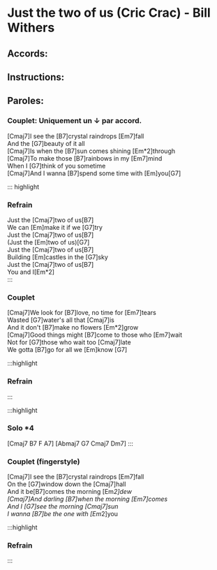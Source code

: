 # Just the two of us (Cric Crac) - Bill Withers

## Accords:
<uke-chord name="Cmaj7" frets="0002"></uke-chord> 
<uke-chord name="B7" frets="4320"></uke-chord> 
<uke-chord name="Em7" frets="0202"></uke-chord> 
<uke-chord name="G7" frets="0212"></uke-chord> 
<uke-chord name="Em" frets="0432"></uke-chord> 
<uke-chord name="A♭maj7" frets="1333"></uke-chord> 


## Instructions:

## Paroles:

### Couplet: Uniquement un ↓ par accord.
[Cmaj7]I see the [B7]crystal raindrops [Em7]fall  
And the [G7]beauty of it all  
[Cmaj7]Is when the [B7]sun comes shining [Em*2]through  
[Cmaj7]To make those [B7]rainbows in my [Em7]mind  
When I [G7]think of you sometime  
[Cmaj7]And I wanna [B7]spend some time with [Em]you[G7]  

::: highlight
### Refrain
Just the [Cmaj7]two of us[B7]  
We can [Em]make it if we [G7]try  
Just the [Cmaj7]two of us[B7]  
(Just the [Em]two of us)[G7]  
Just the [Cmaj7]two of us[B7]  
Building [Em]castles in the [G7]sky  
Just the [Cmaj7]two of us[B7]  
You and I[Em*2]  
:::


### Couplet
[Cmaj7]We look for [B7]love, no time for [Em7]tears  
Wasted [G7]water's all that [Cmaj7]is  
And it don't [B7]make no flowers [Em*2]grow  
[Cmaj7]Good things might [B7]come to those who [Em7]wait  
Not for [G7]those who wait too [Cmaj7]late  
We gotta [B7]go for all we [Em]know [G7]  


:::highlight
### Refrain
:::

:::highlight
### Solo *4
[Cmaj7 B7 F A7]
[Abmaj7 G7 Cmaj7 Dm7]
:::

### Couplet (fingerstyle)
[Cmaj7]I see the [B7]crystal raindrops [Em7]fall  
On the [G7]window down the [Cmaj7]hall  
And it be[B7]comes the morning [Em*2]dew  
[Cmaj7]And darling [B7]when the morning [Em7]comes  
And I [G7]see the morning [Cmaj7]sun  
I wanna [B7]be the one with [Em*2]you  

:::highlight
### Refrain
:::
